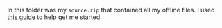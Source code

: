 In this folder was my `source.zip` that contained all my offline files.  I used [this guide](https://www.prajwaldesai.com/how-to-deploy-office-2016-using-sccm-2012-r2/) to help get me started.  